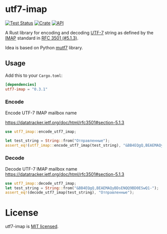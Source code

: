 # utf7-imap

[![Test Status](https://github.com/iam-medvedev/rust-utf7-imap/workflows/test/badge.svg?event=push)](https://github.com/iam-medvedev/rust-utf7-imap/actions)
[![Crate](https://img.shields.io/crates/v/utf7-imap.svg)](https://crates.io/crates/utf7-imap)
[![API](https://docs.rs/utf7-imap/badge.svg)](https://docs.rs/utf7-imap)

A Rust library for encoding and decoding [UTF-7](https://datatracker.ietf.org/doc/html/rfc2152) string as defined by the [IMAP](https://datatracker.ietf.org/doc/html/rfc3501) standard in [RFC 3501 (#5.1.3)](https://datatracker.ietf.org/doc/html/rfc3501#section-5.1.3).

Idea is based on Python [mutf7](https://github.com/cheshire-mouse/mutf7) library.

## Usage

Add this to your `Cargo.toml`:

```toml
[dependencies]
utf7-imap = "0.3.1"
```

### Encode

Encode UTF-7 IMAP mailbox name

<https://datatracker.ietf.org/doc/html/rfc3501#section-5.1.3>

```rust
use utf7_imap::encode_utf7_imap;

let test_string = String::from("Отправленные");
assert_eq!(utf7_imap::encode_utf7_imap(test_string), "&BB4EQgQ,BEAEMAQyBDsENQQ9BD0ESwQ1-");
```

### Decode

Decode UTF-7 IMAP mailbox name
<https://datatracker.ietf.org/doc/html/rfc3501#section-5.1.3>

```rust
use utf7_imap::decode_utf7_imap;
let test_string = String::from("&BB4EQgQ,BEAEMAQyBDsENQQ9BD0ESwQ1-");
assert_eq!(decode_utf7_imap(test_string), "Отправленные");
```

# License

utf7-imap is [MIT licensed](LICENSE).
